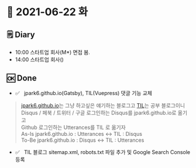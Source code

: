 # 📕 2021-06-22 화

## 🗒 Diary

- 10:00 스타트업 회사(M*) 면접 봄.
- 14:00 스타트업 회사()

## 🆗 Done  

- ✅ &nbsp; jpark6.github.io(Gatsby), TIL(Vuepress) 댓글 기능 교체  

> [jpark6.github.io](https://jpark6.github.io)는 그냥 하고싶은 얘기하는 블로그고 [TIL](https://jpark6-til.netlify.app)는 공부 블로그이니  
> Disqus / 페북 / 트위터 / 구글 로그인하는 Disqus를 jpark6.github.io로 옮기고  
> Github 로그인하는 Utterances를 TIL 로 옮기자  
> As-Is jpark6.github.io : Utterances <-> TIL : Disqus  
> To-Be jpark6.github.io : Disqus <-> TIL : Utterances  

- ✅ &nbsp; TIL 블로그 sitemap.xml, robots.txt 파일 추가 및 Google Search Console 등록  

